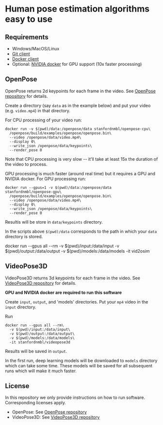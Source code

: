 # Human pose estimation algorithms easy to use

## Requirements

* Windows/MacOS/Linux
* [Git client](https://git-scm.com/downloads)
* [Docker client](https://www.docker.com/products/docker-desktop)
* Optional: [NVIDIA docker](https://github.com/NVIDIA/nvidia-docker) for GPU support (10x faster processing)

## OpenPose

OpenPose returns 2d keypoints for each frame in the video. See [OpenPose repository](https://github.com/CMU-Perceptual-Computing-Lab/openpose) for details.

Create a directory (say `data` as in the example below) and put your video (e.g. `video.mp4`) in that directory.

For CPU processing of your video run:
```
docker run -v $(pwd)/data:/openpose/data stanfordnmbl/openpose-cpu\
  /openpose/build/examples/openpose/openpose.bin\
  --video /openpose/data/video.mp4\
  --display 0\
  --write_json /openpose/data/keypoints\
  --render_pose 0
```
Note that CPU processing is very slow -- it'll take at least 15x the duration of the video to process.

GPU processing is much faster (around real time) but it requires a GPU and NVIDIA docker. For GPU processing run:
```
docker run --gpus=1 -v $(pwd)/data:/openpose/data stanfordnmbl/openpose-gpu\
  /openpose/build/examples/openpose/openpose.bin\
  --video /openpose/data/video.mp4\
  --display 0\
  --write_json /openpose/data/keypoints\
  --render_pose 0
```

Resultis will be store in `data/keypoints` directory.

In the scripts above `$(pwd)/data` corresponds to the path in which your `data` directory is stored.

docker run --gpus all --rm -v $(pwd)/input:/data/input -v $(pwd)/output:/data/output -v $(pwd)/models:/data/models -it vid2osim

## VideoPose3D

VideoPose3D returns 3d keypoints for each frame in the video. See [VideoPose3D repository](https://github.com/facebookresearch/VideoPose3D) for details.

**GPU and NVIDIA docker are required to run this software**

Create `input`, `output`, and 'models' directories. Put your `mp4` video in the `input` directory.

Run
```
docker run --gpus all --rm\
  -v $(pwd)/input:/data/input\
  -v $(pwd)/output:/data/output\
  -v $(pwd)/models:/data/models\
  -it stanfordnmbl/videopose3d
```

Results will be saved in `output`.

In the first run, deep learning models will be downloaded to `models` directory which can take some time. These models will be saved for all subsequent runs which will make it much faster. 

## License

In this repository we only provide instructions on how to run software. Corresponding licenses apply.

* OpenPose: See [OpenPose repository](https://github.com/CMU-Perceptual-Computing-Lab/openpose)
* VideoPose3D: See [VideoPose3D repository](https://github.com/facebookresearch/VideoPose3D)

